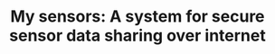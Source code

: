---
layout: publications
categories: publications 
title: "My sensors: A system for secure sensor data sharing over internet"
authors: Edirisuriya Mudalige Dilanga Siriwardane, Asanka Sayakkara, EMWV Ekanayake, Kasun De Zoyza
conference: 13th Advances in ICT for Emerging Regions (ICTer), 2013 
conferenceinfo: 
---